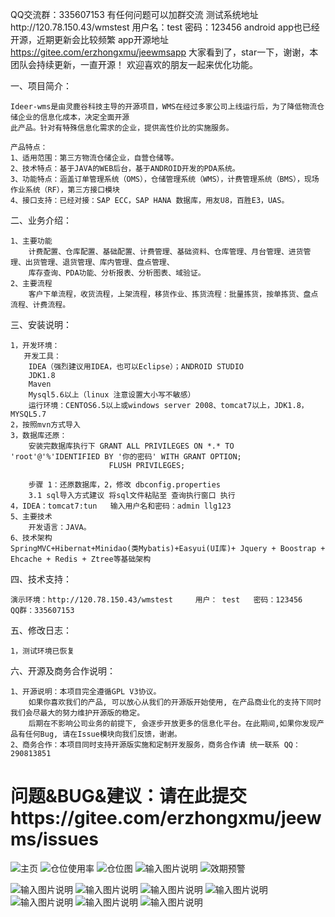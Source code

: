 
QQ交流群：335607153  有任何问题可以加群交流
测试系统地址http://120.78.150.43/wmstest   用户名：test  密码：123456
android app也已经开源，近期更新会比较频繁 app开源地址  https://gitee.com/erzhongxmu/jeewmsapp
大家看到了，star一下，谢谢，本团队会持续更新，一直开源！
欢迎喜欢的朋友一起来优化功能。

一、项目简介：
     
    Ideer-wms是由灵鹿谷科技主导的开源项目，WMS在经过多家公司上线运行后，为了降低物流仓储企业的信息化成本，决定全面开源
    此产品。针对有特殊信息化需求的企业，提供高性价比的实施服务。

    产品特点：
    1、适用范围：第三方物流仓储企业，自营仓储等。
    2、技术特点：基于JAVA的WEB后台，基于ANDROID开发的PDA系统。
    3、功能特点：涵盖订单管理系统（OMS），仓储管理系统（WMS），计费管理系统（BMS），现场作业系统（RF），第三方接口模块
    4、接口支持：已经对接：SAP ECC，SAP HANA 数据库，用友U8，百胜E3，UAS。

二、业务介绍：    

    1、主要功能
        计费配置、仓库配置、基础配置、计费管理、基础资料、仓库管理、月台管理、进货管理、出货管理、退货管理、库内管理、盘点管理、
        库存查询、PDA功能、分析报表、分析图表、域验证。
    2、主要流程
        客户下单流程，收货流程，上架流程，移货作业、拣货流程：批量拣货，按单拣货、盘点流程、计费流程。

三、安装说明：
  
    1，开发环境：
       开发工具：
		IDEA（强烈建议用IDEA，也可以Eclipse）；ANDROID STUDIO
		JDK1.8
		Maven
		Mysql5.6以上（linux 注意设置大小写不敏感）
		运行环境：CENTOS6.5以上或windows server 2008、tomcat7以上，JDK1.8， MYSQL5.7
    2，按照mvn方式导入
    3，数据库还原：
        安装完数据库执行下 GRANT ALL PRIVILEGES ON *.* TO 'root'@'%'IDENTIFIED BY '你的密码' WITH GRANT OPTION;
                          FLUSH PRIVILEGES;

        步骤 1：还原数据库，2，修改 dbconfig.properties
        3.1 sql导入方式建议 将sql文件粘贴至 查询执行窗口 执行
    4，IDEA：tomcat7:tun   输入用户名和密码：admin llg123
    5、主要技术
        开发语言：JAVA。
    6、技术架构
	SpringMVC+Hibernat+Minidao(类Mybatis)+Easyui(UI库)+ Jquery + Boostrap + Ehcache + Redis + Ztree等基础架构
	
四、技术支持：

    演示环境：http://120.78.150.43/wmstest     用户： test   密码：123456
    QQ群：335607153    

五、修改日志：
    
    1，测试环境已恢复

	


   
六、开源及商务合作说明：

    1、开源说明：本项目完全遵循GPL V3协议。
        如果你喜欢我们的产品, 可以放心从我们的开源版开始使用, 在产品商业化的支持下同时我们会尽最大的努力维护开源版的稳定。
        后期在不影响公司业务的前提下, 会逐步开放更多的信息化平台。在此期间,如果你发现产品有任何Bug, 请在Issue模块向我们反馈，谢谢。
    2、商务合作：本项目同时支持开源版实施和定制开发服务，商务合作请 统一联系 QQ：290813851

# 问题&BUG&建议：请在此提交https://gitee.com/erzhongxmu/jeewms/issues
![主页](https://images.gitee.com/uploads/images/2018/1014/235739_2c29bbbf_544004.png "wmshome.png")
![仓位使用率](https://images.gitee.com/uploads/images/2018/1015/000747_4eafc335_544004.png "cwsyl.png")
![仓位图](https://images.gitee.com/uploads/images/2018/1015/000802_e438ced8_544004.png "cwt.png")
![输入图片说明](https://images.gitee.com/uploads/images/2018/1015/000813_bab8d35c_544004.png "ccsl.png")
![效期预警](https://images.gitee.com/uploads/images/2018/1015/000823_c5a982fe_544004.png "xqyj.png")

![输入图片说明](https://images.gitee.com/uploads/images/2018/1016/070614_dad8bb5b_544004.png "ysd.png")
![输入图片说明](https://images.gitee.com/uploads/images/2018/1016/070625_7ab42b77_544004.png "货品ID.png")
![输入图片说明](https://images.gitee.com/uploads/images/2018/1016/070641_343c5b31_544004.png "拣货单.png")
![输入图片说明](https://images.gitee.com/uploads/images/2018/1015/000843_92d44144_544004.png "Screenshot_2018-10-15-00-07-03-907_com.jeewms.www.png")
![输入图片说明](https://images.gitee.com/uploads/images/2018/1015/000857_ad7d16dc_544004.png "Screenshot_2018-10-15-00-03-11-011_com.jeewms.www.png")
![输入图片说明](https://images.gitee.com/uploads/images/2018/1015/000906_e439bf3f_544004.png "Screenshot_2018-10-15-00-03-34-019_com.jeewms.www.png")
![输入图片说明](https://images.gitee.com/uploads/images/2018/1015/000914_a6078e90_544004.png "Screenshot_2018-10-15-00-04-17-626_com.jeewms.www.png")

